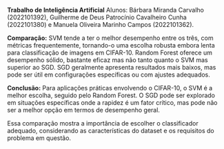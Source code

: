 **Trabalho de Inteligência Artificial** 
Alunos: Bárbara Miranda Carvalho (2022101392), Guilherme de Deus Patrocínio Cavalheiro Cunha (2022101380) e Manuela Oliveira Marinho Campos (2022101362).

**Comparação:**
SVM tende a ter o melhor desempenho entre os três, com métricas frequentemente, tornando-o uma escolha robusta embora lenta para classificação de imagens em CIFAR-10.
Random Forest oferece um desempenho sólido, bastante eficaz mas não tanto quanto o SVM mas superior ao SGD.
SGD geralmente apresenta resultados mais baixos, mas pode ser útil em configurações específicas ou com ajustes adequados.

**Conclusão:**
Para aplicações práticas envolvendo o CIFAR-10, o SVM é a melhor escolha, seguido pelo Random Forest. O SGD pode ser explorado em situações específicas onde a rapidez é um fator crítico, mas pode não ser a melhor opção em termos de desempenho geral.

Essa comparação mostra a importância de escolher o classificador adequado, considerando as características do dataset e os requisitos do problema em questão.
